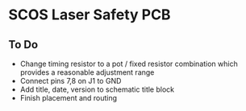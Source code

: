 # SCOS Laser Safety PCB

## To Do

* Change timing resistor to a pot / fixed resistor combination
  which provides a reasonable adjustment range
* Connect pins 7,8 on J1 to GND
* Add title, date, version to schematic title block
* Finish placement and routing
